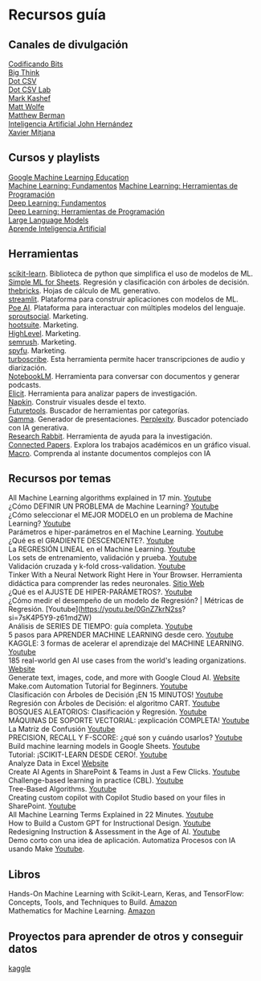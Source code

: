 # Recursos guía

## Canales de divulgación

[Codificando Bits](https://www.youtube.com/@codificandobits/videos)  
[Big Think](https://www.youtube.com/@bigthink)  
[Dot CSV](https://www.youtube.com/@DotCSV)  
[Dot CSV Lab](https://www.youtube.com/@DotCSVLab)  
[Mark Kashef](https://www.youtube.com/@Mark_Kashef)  
[Matt Wolfe](https://www.youtube.com/@mreflow)  
[Matthew Berman](https://www.youtube.com/@matthew_berman)  
[Inteligencia Artificial John Hernández](https://www.youtube.com/@la_inteligencia_artificial)  
[Xavier Mitjana](https://www.youtube.com/@XavierMitjana)  

## Cursos y playlists

[Google Machine Learning Education](https://developers.google.com/machine-learning/)  
[Machine Learning: Fundamentos](https://youtube.com/playlist?list=PL9E7H1rzXKFJHlYRejG00JfQzlybZfueA&si=taaEEaV2vl4-kXHA)
[Machine Learning: Herramientas de Programación](https://youtube.com/playlist?list=PL9E7H1rzXKFJ_Y5c_LdCzFN07mJyYVX_S&si=B51ZSXwlo4Kpp8X_)  
[Deep Learning: Fundamentos](https://youtube.com/playlist?list=PL9E7H1rzXKFL02ncBNpf1WfcDoYILDrV0&si=GpL9KV86YXzGeGns)  
[Deep Learning: Herramientas de Programación](https://youtube.com/playlist?list=PL9E7H1rzXKFKwj7yHm0VYyo9ZMgRD2U-5&si=oAchOIAtFNVKsMpt)  
[Large Language Models](https://youtube.com/playlist?list=PL9E7H1rzXKFLnyK1KIOp4Zw6N_FYbMqXX&si=osh7H4hd9H80jXhf)  
[Aprende Inteligencia Artificial](https://youtube.com/playlist?list=PL-Ogd76BhmcC_E2RjgIIJZd1DQdYHcVf0&si=5Y6sDaQiuz7yDM7p)  


## Herramientas

[scikit-learn](https://scikit-learn.org/stable/). Biblioteca de python que simplifica el uso de modelos de ML.  
[Simple ML for Sheets](https://simplemlforsheets.com/). Regresión y clasificación con árboles de decisión.    
[thebricks](https://www.thebricks.com/). Hojas de cálculo de ML generativo.   
[streamlit](https://streamlit.io/). Plataforma para construir aplicaciones con modelos de ML.  
[Poe AI](https://poe.com/). Plataforma para interactuar con múltiples modelos del lenguaje.  
[sproutsocial](https://sproutsocial.com/). Marketing.  
[hootsuite](https://www.hootsuite.com/). Marketing.  
[HighLevel](https://www.gohighlevel.com/). Marketing.  
[semrush](https://www.semrush.com/). Marketing.  
[spyfu](https://www.spyfu.com/). Marketing.  
[turboscribe](https://turboscribe.ai/). Esta herramienta permite hacer transcripciones de audio y diarización.  
[NotebookLM](https://notebooklm.google.com/). Herramienta para conversar con documentos y generar podcasts.  
[Elicit](https://elicit.com/). Herramienta para analizar papers de investigación.  
[Napkin](https://www.napkin.ai/). Construir visuales desde el texto.  
[Futuretools](https://www.futuretools.io/). Buscador de herramientas por categorías.  
[Gamma](https://gamma.app/). Generador de presentaciones.
[Perplexity](https://www.perplexity.ai/). Buscador potenciado con IA generativa.  
[Research Rabbit](https://www.researchrabbitapp.com/). Herramienta de ayuda para la investigación.  
[Connected Papers](https://www.connectedpapers.com/). Explora los trabajos académicos en un gráfico visual.  
[Macro](https://macro.com/). Comprenda al instante documentos complejos con IA  


## Recursos por temas

All Machine Learning algorithms explained in 17 min. [Youtube](https://youtu.be/E0Hmnixke2g?si=gShRIBKameh_MukJ)  
¿Cómo DEFINIR UN PROBLEMA de Machine Learning? [Youtube](https://youtu.be/hJHtpD-A0D0?si=DeOc2NrChVJli2kT)  
¿Cómo seleccionar el MEJOR MODELO en un problema de Machine Learning? [Youtube](https://youtu.be/HSon9k2-kdw?si=kiDE3K9WVfRZaP2I)  
Parámetros e hiper-parámetros en el Machine Learning. [Youtube](https://youtu.be/3Iu5m166rnE?si=xml5_G_CKUAbRphN)  
¿Qué es el GRADIENTE DESCENDENTE?. [Youtube](https://youtu.be/IKloEocn3Hw?si=druGLBcdp3VKlIIZ)  
La REGRESIÓN LINEAL en el Machine Learning. [Youtube](https://youtu.be/hutg0JpDbPY?si=ZAvpeSnvAcjs7p9M)  
Los sets de entrenamiento, validación y prueba. [Youtube](https://youtu.be/79K93XBOsIg?si=2oRL0I41wI8PuUxB)  
Validación cruzada y k-fold cross-validation. [Youtube](https://youtu.be/bpZa2mAiXS8?si=xucUVf6al01Vi4AP)  
Tinker With a Neural Network Right Here in Your Browser. Herramienta didáctica para comprender las redes neuronales. 
[Sitio Web](https://playground.tensorflow.org/)  
¿Qué es el AJUSTE DE HIPER-PARÁMETROS?. [Youtube](https://youtu.be/jM6UxPcJnVY?si=1nn9ENUX6-GUrtG9)  
¿Cómo medir el desempeño de un modelo de Regresión? | Métricas de Regresión. [Youtube](https://youtu.be/0GnZ7krN2ss?   
  si=7sK4P5Y9-z61mdZW)  
Análisis de SERIES DE TIEMPO: guía completa. [Youtube](https://youtu.be/6VvYgPXnB40?si=Ln0sVuTQOR1vBsfY)  
5 pasos para APRENDER MACHINE LEARNING desde cero. [Youtube](https://youtu.be/wYyAgqx2eSQ?si=vsbs8HkfbGS2-OEz)  
KAGGLE: 3 formas de acelerar el aprendizaje del MACHINE LEARNING. [Youtube](https://youtu.be/yKpgXWPStEk?si=waUTHIHaGmFkQp2w)  
185 real-world gen AI use cases from the world's leading organizations. [Website](https://cloud.google.com/transform/101-real-world-generative-ai-use-cases-from-industry-leaders)  
Generate text, images, code, and more with Google Cloud AI. [Website](https://cloud.google.com/use-cases/generative-ai)  
Make.com Automation Tutorial for Beginners. [Youtube](https://youtu.be/JSA2oezQWOU?si=qNjmCh93kI_Px7MC)   
Clasificación con Árboles de Decisión ¡EN 15 MINUTOS! [Youtube](https://youtu.be/kqaLlte6P6o?si=LcxHGZJfITlDPEOS)   
Regresión con Árboles de Decisión: el algoritmo CART. [Youtube](https://youtu.be/2Miw4bjzSF0?si=7GNfXBDxOfUVgc5V)   
BOSQUES ALEATORIOS: Clasificación y Regresión. [Youtube](https://youtu.be/3pa0vtW64Ic?si=e66XQr1pwNQVN5NP)    
MÁQUINAS DE SOPORTE VECTORIAL: ¡explicación COMPLETA! [Youtube](https://youtu.be/Xbd8T-JoGPQ?si=9R8LVDQ82yYT1u_E)    
La Matriz de Confusión [Youtube](https://youtu.be/haEWWO0b42Y?si=B451rJJ8AErH8DgK)   
PRECISION, RECALL Y F-SCORE: ¿qué son y cuándo usarlos? [Youtube](https://youtu.be/H8FSfqxRWmA?si=qtlU4TONj12I98k1)   
Build machine learning models in Google Sheets. [Youtube](https://youtu.be/SKpu2G2q1Fk?si=jBoCTReB-YoCxxyb)    
Tutorial: ¡SCIKIT-LEARN DESDE CERO!. [Youtube](https://youtu.be/qUjIybMkXBs?si=T3aGj_h-JhlpgcpU)   
Analyze Data in Excel [Website](https://support.microsoft.com/en-us/office/analyze-data-in-excel-3223aab8-f543-4fda-85ed-76bb0295ffc4#ID0EBBL=Web)    
Create AI Agents in SharePoint & Teams in Just a Few Clicks. [Youtube](https://youtu.be/4K4_r7dSmew?si=VTsFQSfx0K8uCxH6)   
Challenge-based learning in practice (CBL). [Youtube](https://youtu.be/CFCSvvsPWUA?si=xgv_aEvHon_Lg2sR)    
Tree-Based Algorithms. [Youtube](https://youtube.com/playlist?list=PLM8wYQRetTxAl5FpMIJCcJbfZjSB0IeC_&si=ucjdh6uvfLX_jS_i)    
Creating custom copilot with Copilot Studio based on your files in SharePoint. [Youtube](https://youtu.be/yFCYwIFj3Jg?si=12OlZ-w-0u1k4QWY)  
All Machine Learning Terms Explained in 22 Minutes.  [Youtube](https://youtu.be/Fa_V9fP2tpU?si=x4nhEn4Y47KK2xez)  
How to Build a Custom GPT for Instructional Design. [Youtube](https://drphilippahardman.substack.com/p/how-to-build-a-custom-gpt-for-instructional)  
Redesigning Instruction & Assessment in the Age of AI. [Youtube](https://drphilippahardman.substack.com/p/redesigning-instruction-and-assessment)  
Demo corto con una idea de aplicación. Automatiza Procesos con IA usando Make [Youtube](https://youtu.be/U6LqaXmNMk0?si=S8GxtPXDQoMkkjhd).  


## Libros

Hands-On Machine Learning with Scikit-Learn, Keras, and TensorFlow: Concepts, Tools, and Techniques to Build. 
  [Amazon](https://www.amazon.com/Hands-Machine-Learning-Scikit-Learn-TensorFlow/dp/1098125975/ref=sims_dp_d_dex_popular_subs_t3_v6_d_sccl_3_1/135-4306376-9027022?pd_rd_w=3wnkC&content-id=amzn1.sym.e8d820ef-2096-4eeb-b1bc-3781fc2e29af&pf_rd_p=e8d820ef-2096-4eeb-b1bc-3781fc2e29af&pf_rd_r=WDY54S1XTMZG1WJE80E6&pd_rd_wg=2mGIT&pd_rd_r=9f605033-a571-463b-9e21-c842a54ae61b&pd_rd_i=1098125975&psc=1)  
Mathematics for Machine Learning. [Amazon](https://www.amazon.com/Mathematics-Machine-Learning-Peter-Deisenroth-ebook/dp/B083M7DBP6?ref_=ast_author_mpb)    
 

## Proyectos para aprender de otros y conseguir datos 

[kaggle](https://www.kaggle.com/)  
